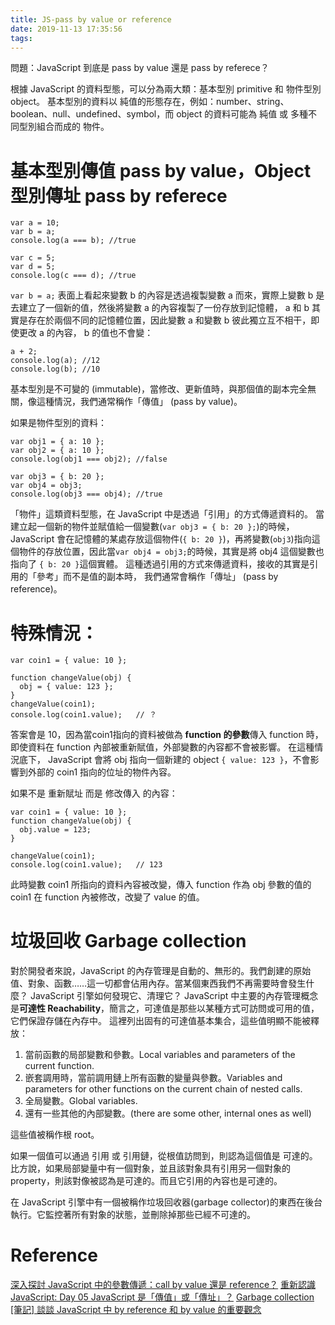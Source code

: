 ```yaml
---
title: JS-pass by value or reference
date: 2019-11-13 17:35:56
tags:
---
```


問題：JavaScript 到底是 pass by value 還是 pass by referece？

根據 JavaScript 的資料型態，可以分為兩大類：基本型別 primitive 和 物件型別 object。
基本型別的資料以 純值的形態存在，例如：number、string、boolean、null、undefined、symbol，而 object 的資料可能為 純值 或 多種不同型別組合而成的 物件。

# 基本型別傳值 pass by value，Object 型別傳址 pass by referece

```
var a = 10;
var b = a;
console.log(a === b); //true

var c = 5;
var d = 5;
console.log(c === d); //true
```
`var b = a;` 表面上看起來變數 b 的內容是透過複製變數 a 而來，實際上變數 b 是去建立了一個新的值，然後將變數 a 的內容複製了一份存放到記憶體， a 和 b 其實是存在於兩個不同的記憶體位置，因此變數 a 和變數 b 彼此獨立互不相干，即使更改 a 的內容， b 的值也不會變：

```
a + 2;
console.log(a); //12
console.log(b); //10
```

基本型別是不可變的 (immutable)，當修改、更新值時，與那個值的副本完全無關，像這種情況，我們通常稱作「傳值」 (pass by value)。

如果是物件型別的資料：

```
var obj1 = { a: 10 };
var obj2 = { a: 10 };
console.log(obj1 === obj2); //false

var obj3 = { b: 20 };
var obj4 = obj3;
console.log(obj3 === obj4); //true
```

「物件」這類資料型態，在 JavaScript 中是透過「引用」的方式傳遞資料的。
當建立起一個新的物件並賦值給一個變數(`var obj3 = { b: 20 };`)的時候，JavaScript 會在記憶體的某處存放這個物件(`{ b: 20 }`)，再將變數(`obj3`)指向這個物件的存放位置，因此當`var obj4 = obj3;`的時候，其實是將 obj4 這個變數也指向了 `{ b: 20 }`這個實體。
這種透過引用的方式來傳遞資料，接收的其實是引用的「參考」而不是值的副本時，
我們通常會稱作「傳址」 (pass by reference)。

# 特殊情況：

```
var coin1 = { value: 10 };

function changeValue(obj) {
  obj = { value: 123 };
}
changeValue(coin1);
console.log(coin1.value);   // ？
```

答案會是 10，因為當coin1指向的資料被做為 **function 的參數**傳入 function 時，即使資料在 function 內部被重新賦值，外部變數的內容都不會被影響。
在這種情況底下， JavaScript 會將 obj 指向一個新建的 object `{ value: 123 }`，不會影響到外部的 coin1 指向的位址的物件內容。

如果不是 重新賦址 而是 修改傳入 的內容：

```
var coin1 = { value: 10 };
function changeValue(obj) {
  obj.value = 123;
}

changeValue(coin1);
console.log(coin1.value);   // 123
```
此時變數 coin1 所指向的資料內容被改變，傳入 function 作為 obj 參數的值的 coin1 在 function 內被修改，改變了 value 的值。

# 垃圾回收 Garbage collection

對於開發者來說，JavaScript 的內存管理是自動的、無形的。我們創建的原始值、對象、函數……這一切都會佔用內存。當某個東西我們不再需要時會發生什麼？ JavaScript 引擎如何發現它、清理它？
JavaScript 中主要的內存管理概念是**可達性 Reachability**，簡言之，可達值是那些以某種方式可訪問或可用的值，它們保證存儲在內存中。
這裡列出固有的可達值基本集合，這些值明顯不能被釋放：

1. 當前函數的局部變數和參數。Local variables and parameters of the current function.
2. 嵌套調用時，當前調用鏈上所有函數的變量與參數。Variables and parameters for other functions on the current chain of nested calls.
3. 全局變數。Global variables.
4. 還有一些其他的內部變數。(there are some other, internal ones as well)

這些值被稱作根 root。

如果一個值可以通過 引用 或 引用鏈，從根值訪問到，則認為這個值是 可達的。
比方說，如果局部變量中有一個對象，並且該對象具有引用另一個對象的 property，則該對像被認為是可達的。而且它引用的內容也是可達的。

在 JavaScript 引擎中有一個被稱作垃圾回收器(garbage collector)的東西在後台執行。它監控著所有對象的狀態，並刪除掉那些已經不可達的。

# Reference

[深入探討 JavaScript 中的參數傳遞：call by value 還是 reference？](https://blog.techbridge.cc/2018/06/23/javascript-call-by-value-or-reference/)
[重新認識 JavaScript: Day 05 JavaScript 是「傳值」或「傳址」？](https://ithelp.ithome.com.tw/articles/10191057)
[Garbage collection](https://zh.javascript.info/garbage-collection)
[[筆記] 談談 JavaScript 中 by reference 和 by value 的重要觀念](https://pjchender.blogspot.com/2016/03/javascriptby-referenceby-value.html)
